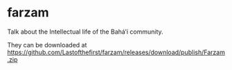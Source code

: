 # farzam
Talk about the Intellectual life of the Bahá’í community.

They can be downloaded at https://github.com/Lastofthefirst/farzam/releases/download/publish/Farzam.zip

